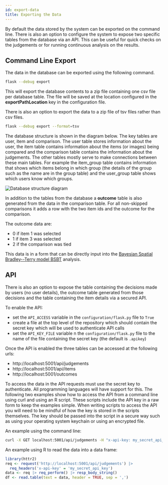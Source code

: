 ```yaml
---
id: export-data
title: Exporting the Data
---
```


By default the data stored by the system can be exported on the command line. There is also an option to configure the
system to expose two specific tables from the database via an API. This can be useful for quick checks on the judgements
or for running continuous analysis on the results.

## Command Line Export

The data in the database can be exported using the following command.

```bash
flask --debug export
```

This will export the database contents to a zip file containing one csv file per database table. The file will be saved
at the location configured in the **exportPathLocation** key in the configuration file. 

There is also an option to export the data to a zip file of tsv files rather than csv files.

```bash
flask --debug export --format=tsv
```

The database structure is shown in the diagram below. The key tables are user, item and comparison. The user table 
stores information about the user, the item table contains information about the items (or images) being compared and
the comparison table contains the information about the judgements. The other tables mostly serve to make connections 
between these main tables. For example the item_group table contains information that shows which items belong in
which group (the details of the group such as the name are in the group table) and the user_group table shows which 
users know which groups.

![Database structure diagram](images/cj-database-diagram.png)

In addition to the tables from the database a **outcome** table is also generated from the data in the comparison
table. For all non-skipped comparisons it adds a row with the two item ids and the outcome for the comparison.

The outcome data are:

  + 0 if item 1 was selected
  + 1 if item 3 was selected
  + 2 if the comparison was tied

This data is in a form that can be directly input into the
[Bayesian Spatial Bradley--Terry model BSBT](https://github.com/rowlandseymour/BSBT) analysis. 

## API 

There is also an option to expose the table containing the decisions made by users (no user details), the outcome table 
generated from those decisions and the table containing the item details via a secured API. 

To enable the API:

+ set the `API_ACCESS` variable in the `configuration/flask.py` file to `True`
+ create a file at the top level of the repository which should contain the secret key which will be used to authenticate API calls
+ set the `API_KEY_FILE` variable n the `configuration/flask.py` file to the name of the file containing the secret key (the default is `.apikey`)

Once the API is enabled the three tables can be accessed at the following urls:

+ http://localhost:5001/api/judgements
+ http://localhost:5001/api/items
+ http://localhost:5001/outcomes

To access the data in the API requests must use the secret key to authenticate. All programming languages
will have support for this. The following two examples show how to access the API from a command line using curl and
using an R script. These scripts include the API key in a raw form to keep the examples simple. When writing scripts to
access the API you will need to be mindful of how the key is stored in the scripts themselves. The key should be passed
into the script in a secure way such as using your operating system keychain or using an encrypted file.

An example using the command line:

```bash
curl -X GET localhost:5001/api/judgements -H "x-api-key: my_secret_api_key"
```

An example using R to read the data into a data frame:

```R
library(httr2)
req <- request('http://localhost:5001/api/judgements') |>
  req_headers('x-api-key' = 'my_secret_api_key')
data <- req |> req_perform() |> resp_body_string()
df <- read.table(text = data, header = TRUE, sep = ',')
```

